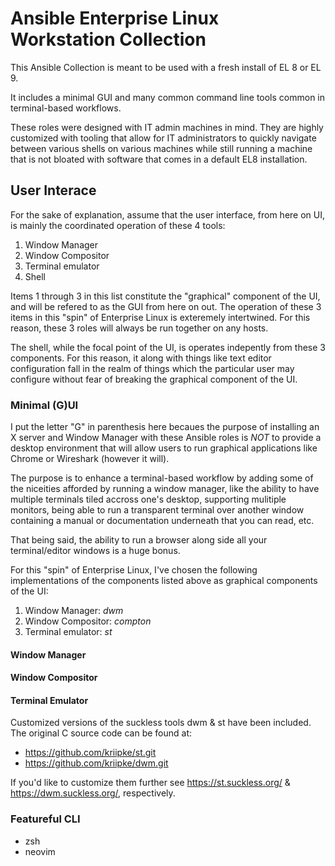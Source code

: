 # Ansible Enterprise Linux Workstation Collection

This Ansible Collection is meant to be used with a fresh install of EL 8 or EL 9. 

It includes a minimal GUI and many common command line tools common in terminal-based workflows.

These roles were designed with IT admin machines in mind. They are highly customized with tooling that allow for IT administrators to quickly navigate between various shells on various machines while still running a machine that is not bloated with software that comes in a default EL8 installation.

## User Interace

For the sake of explanation, assume that the user interface, from here on UI, is mainly the coordinated operation of these 4 tools:

1. Window Manager
2. Window Compositor
3. Terminal emulator
4. Shell

Items 1 through 3 in this list constitute the "graphical" component of the UI, and will be refered to as the GUI from here on out. The operation of these 3 items in this "spin" of Enterprise Linux is exteremely intertwined. For this reason, these 3 roles will always be run together on any hosts.

The shell, while the focal point of the UI, is operates indepently from these 3 components. For this reason, it along with things like text editor configuration fall in the realm of things which the particular user may configure without fear of breaking the graphical component of the UI.

### Minimal (G)UI

I put the letter "G" in parenthesis here becaues the purpose of installing an X server and Window Manager with these Ansible roles is *NOT* to provide a desktop environment that will allow users to run graphical applications like Chrome or Wireshark (however it will).

The purpose is to enhance a terminal-based workflow by adding some of the niceities afforded by running a window manager, like the ability to have multiple terminals tiled accross one's desktop, supporting mulitiple monitors, being able to run a transparent terminal over another window containing a manual or documentation underneath that you can read, etc.

That being said, the ability to run a browser along side all your terminal/editor windows is a huge bonus.

For this "spin" of Enterprise Linux, I've chosen the following implementations of the components listed above as graphical components of the UI:

1. Window Manager: *dwm*
2. Window Compositor: *compton*
3. Terminal emulator: *st*

#### Window Manager
#### Window Compositor
#### Terminal Emulator

Customized versions of the suckless tools dwm & st have been included. The original C source code can be found at:

* https://github.com/kriipke/st.git
* https://github.com/kriipke/dwm.git

If you'd like to customize them further see https://st.suckless.org/ & https://dwm.suckless.org/, respectively.

### Featureful CLI

* zsh
* neovim
